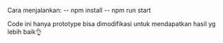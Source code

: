 Cara menjalankan: 
-- npm install
-- npm run start

Code ini hanya prototype bisa dimodifikasi untuk mendapatkan hasil yg lebih baik👌
